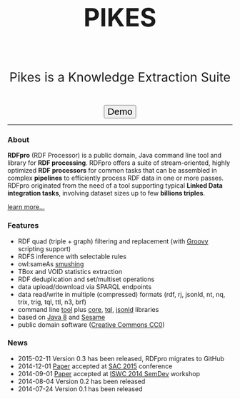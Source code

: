 <div class="row">
<br/>
<br/>
<div class="span12">
<div class="well sidebar" style="text-align: center">
<h1 style="font-size:400%">PIKES</h1><br/>
<p style="font-size:200%">Pikes is a Knowledge Extraction Suite</p><br/>
<form method="GET" action="install.html"><button class="btn btn-primary btn-large" type="submit" style="font-size:150%">Demo</button></form>
</div>
</div>
</div>

---------------------------------------

### About

**RDFpro** (RDF Processor) is a public domain, Java command line tool and library for **RDF processing**.
RDFpro offers a suite of stream-oriented, highly optimized **RDF processors** for common tasks that can be assembled in complex **pipelines** to efficiently process RDF data in one or more passes.
RDFpro originated from the need of a tool supporting typical **Linked Data integration tasks**, involving dataset sizes up to few **billions triples**.

[learn more...](model.html)

### Features

- RDF quad (triple + graph) filtering and replacement (with [Groovy](http://groovy.codehaus.org/) scripting support)
- RDFS inference with selectable rules
- owl:sameAs [smushing](http://patterns.dataincubator.org/book/smushing.html)
- TBox and VOID statistics extraction
- RDF deduplication and set/multiset operations
- data upload/download via SPARQL endpoints
- data read/write in multiple (compressed) formats (rdf, rj, jsonld, nt, nq, trix, trig, tql, ttl, n3, brf)
- command line [tool](usage.html) plus [core](rdfprolib.html), [tql](tql.html), [jsonld](jsonld.html) libraries
- based on [Java 8](http://www.oracle.com/technetwork/java/javase/overview/java8-2100321.html) and [Sesame](http://www.openrdf.org/)
- public domain software ([Creative Commons CC0](license.html))


### News

- 2015-02-11 Version 0.3 has been released, RDFpro migrates to GitHub
- 2014-12-01 [Paper](https://dkm-static.fbk.eu/people/rospocher/files/pubs/2015sac.pdf) accepted at [SAC 2015](http://www.acm.org/conferences/sac/sac2015/) conference
- 2014-09-01 [Paper](https://dkm-static.fbk.eu/people/rospocher/files/pubs/2014iswcSemDev01.pdf) accepted at [ISWC 2014 SemDev](http://iswc2014.semdev.org/) workshop
- 2014-08-04 Version 0.2 has been released
- 2014-07-24 Version 0.1 has been released
